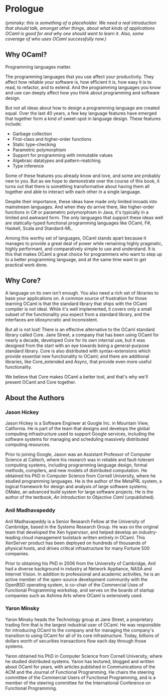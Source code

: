 # Prologue

_(yminsky: this is something of a placeholder.  We need a real
introduction that should talk, amongst other things, about what kinds
of applications OCaml is good for and why one should want to learn it.
Also, some coverage of who uses OCaml successfully now.)_

## Why OCaml?

Programming languages matter.

The programming languages that you use affect your productivity.  They
affect how reliable your software is, how efficient it is, how easy it
is to read, to refactor, and to extend.  And the programming languages
you know and use can deeply affect how you think about programming and
software design.

But not all ideas about how to design a programming language are
created equal.  Over the last 40 years, a few key language features
have emerged that together form a kind of sweet-spot in language
design.  These features include:

- Garbage collection
- First-class and higher-order functions
- Static type-checking
- Parametric polymorphism
- Support for programming with immutable values
- Algebraic datatypes and pattern-matching
- Type inference

Some of these features you already know and love, and some are
probably new to you.  But as we hope to demonstrate over the course of
this book, it turns out that there is something transformative about
having them all together and able to interact with each other in a
single language.

Despite their importance, these ideas have made only limited inroads
into mainstream languages. And when they do arrive there, like
higher-order functions in C# or parametric polymorphism in Java, it's
typically in a limited and awkward form.  The only languages that
support these ideas well are statically-typed functional programming
languages like OCaml, F#, Haskell, Scala and Standard-ML.

Among this worthy set of languages, OCaml stands apart because it
manages to provide a great deal of power while remaining highly
pragmatic, highly performant, and comparatively simple to use and
understand.  It is this that makes OCaml a great choice for
programmers who want to step up to a better programming language, and
at the same time want to get practical work done.

## Why Core?

A language on its own isn't enough.  You also need a rich set of
libraries to base your applications on.  A common source of
frustration for those learning OCaml is that the standard library that
ships with the OCaml compiler is not ideal.  While it's well
implemented, it covers only a small subset of the functionality you
expect from a standard library, and the interfaces are idiosyncratic
and inconsistent.

But all is not lost!  There is an effective alternative to the OCaml
standard library called Core.  Jane Street, a company that has been
using OCaml for nearly a decade, developed Core for its own internal
use, but it was designed from the start with an eye towards being a
general-purpose standard library.  Core is also distributed with
syntax-extensions which provide essential new functionality to OCaml;
and there are additional libraries, like Core_extended and Async, that
provide even more useful functionality.

We believe that Core makes OCaml a better tool, and that's why we'll
present OCaml and Core together.

## About the Authors

### Jason Hickey

Jason Hickey is a Software Engineer at Google Inc. in Mountain
View, California.  He is part of the team that designs and develops
the global computing infrastructure used to support Google services,
including the software systems for managing and scheduling massively
distributed computing resources.

Prior to joining Google, Jason was an Assistant Professor of Computer
Science at Caltech, where his research was in reliable and
fault-tolerant computing systems, including programming language
design, formal methods, compilers, and new models of distributed
computation.  He obtained his PhD in Computer Science from Cornell
University, where he studied programming languages.  He is the author
of the MetaPRL system, a logical framework for design and analysis of
large software systems; OMake, an advanced build system for large
software projects.  He is the author of the textbook, _An Introduction
to Objective Caml_ (unpublished).

### Anil Madhavapeddy

Anil Madhavapeddy is a Senior Research Fellow at the University of
Cambridge, based in the Systems Research Group. He was on the original team
that developed the Xen hypervisor, and helped develop an industry-leading cloud
management toolstack written entirely in OCaml. This XenServer product has been
deployed on hundreds of thousands of physical hosts, and drives critical
infrastructure for many Fortune 500 companies.

Prior to obtaining his PhD in 2006 from the University of Cambridge, Anil had a
diverse background in industry at Network Appliance, NASA and Internet Vision.
In addition to professional and academic activities, he is an active member of
the open-source development community with the OpenBSD operating system, is
co-chair of the Commercial Uses of Functional Programming workshop, and serves
on the boards of startup companies such as Ashima Arts where OCaml is
extensively used.

### Yaron Minsky

Yaron Minsky heads the Technology group at Jane Street, a proprietary
trading firm that is the largest industrial user of OCaml.  He was
responsible for introducing OCaml to the company and for managing the
company's transition to using OCaml for all of its core
infrastructure.  Today, billions of dollars worth of securities
transactions flow each day through those systems.

Yaron obtained his PhD in Computer Science from Cornell University,
where he studied distributed systems.  Yaron has lectured, blogged and
written about OCaml for years, with articles published in
Communications of the ACM and the Journal of Functional Programming.
He chairs the steering committee of the Commercial Users of Functional
Programming, and is a member of the steering committee for the
International Conference on Functional Programming.

